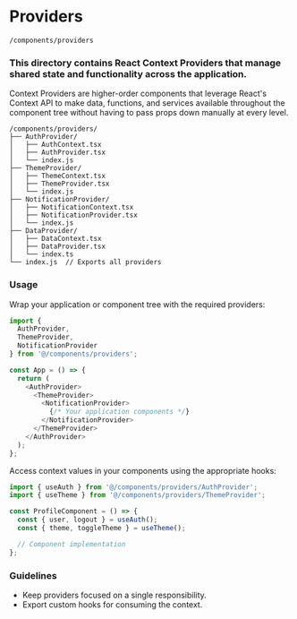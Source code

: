 # Providers

`/components/providers`

### This directory contains React Context Providers that manage shared state and functionality across the application.

Context Providers are higher-order components that leverage React's Context API to make data, functions, and
services available throughout the component tree without having to pass props down manually at every level.

```
/components/providers/
├── AuthProvider/
│   ├── AuthContext.tsx
│   ├── AuthProvider.tsx
│   └── index.js
├── ThemeProvider/
│   ├── ThemeContext.tsx
│   ├── ThemeProvider.tsx
│   └── index.js
├── NotificationProvider/
│   ├── NotificationContext.tsx
│   ├── NotificationProvider.tsx
│   └── index.js
├── DataProvider/
│   ├── DataContext.tsx
│   ├── DataProvider.tsx
│   └── index.ts
└── index.js  // Exports all providers
```

### Usage

Wrap your application or component tree with the required providers:

```typescript
import {
  AuthProvider,
  ThemeProvider,
  NotificationProvider
} from '@/components/providers';

const App = () => {
  return (
    <AuthProvider>
      <ThemeProvider>
        <NotificationProvider>
          {/* Your application components */}
        </NotificationProvider>
      </ThemeProvider>
    </AuthProvider>
  );
};
```

Access context values in your components using the appropriate hooks:

```typescript
import { useAuth } from '@/components/providers/AuthProvider';
import { useTheme } from '@/components/providers/ThemeProvider';

const ProfileComponent = () => {
  const { user, logout } = useAuth();
  const { theme, toggleTheme } = useTheme();

  // Component implementation
};
```

### Guidelines

- Keep providers focused on a single responsibility.
- Export custom hooks for consuming the context.
